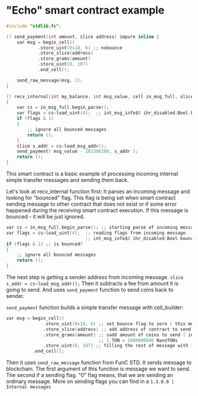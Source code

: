 # "Echo" smart contract example
```C
#include "stdlib.fc";

() send_payment(int amount, slice address) impure inline {
    var msg = begin_cell()
            .store_uint(0x10, 6) ;; nobounce
            .store_slice(address)
            .store_grams(amount)
            .store_uint(0, 107)
            .end_cell();

    send_raw_message(msg, 1);
}

() recv_internal(int my_balance, int msg_value, cell in_msg_full, slice in_msg_body) impure
{
    var cs = in_msg_full.begin_parse();
    var flags = cs~load_uint(4);  ;; int_msg_info$0 ihr_disabled:Bool bounce:Bool bounced:Bool
    if (flags & 1)
    {
        ;; ignore all bounced messages
        return ();
    }
    slice s_addr = cs~load_msg_addr();
    send_payment( msg_value - 281300200, s_addr );
    return ();
}
```
This smart contract is a basic example of processing incoming internal simple transfer messages and sending them back.

Let's look at recv_internal function first:
It parses an incoming message and looking for "bounced" flag. This flag is being set when smart contract sending
message to other contract that does not exist or if some error happened during the receiving smart contract execution.
If this message is bounced - it will be just ignored.
```C
var cs = in_msg_full.begin_parse(); ;; starting parse of incoming message
var flags = cs~load_uint(4);  ;; reading flags from incoming message.
                              ;; int_msg_info$0 ihr_disabled:Bool bounce:Bool bounced:Bool
if (flags & 1) ;; is bounced?
{
    ;; ignore all bounced messages
    return ();
}
```

The next step is getting a sender address from incoming message.
`slice s_addr = cs~load_msg_addr();`
Then it subtracts a fee from amount it is going to send.
And uses `send_payment` function to send coins back to sender.

`send_payment` function builds a simple transfer message with cell_builder:
```C
var msg = begin_cell()
              .store_uint(0x10, 6) ;; set bounce flag to zero ( this message is not bounced! )
              .store_slice(address) ;; add address of contract to send coins to
              .store_grams(amount) ;; sadd amount of coins to send ( in nanotons )
                                   ;; 1 TON = 1000000000 NanoTONs
              .store_uint(0, 107) ;; filling the rest of message with 107 zeroes
          .end_cell();
```
Then it uses `send_raw_message` function from FunC STD. It sends message to blockchain.
The first argument of this function is message we want to send. The second if a sending flag.
"0" flag means, that we are sending an ordinary message. More on sending flags you can find in a `1.3.0.0 | Internal messages`